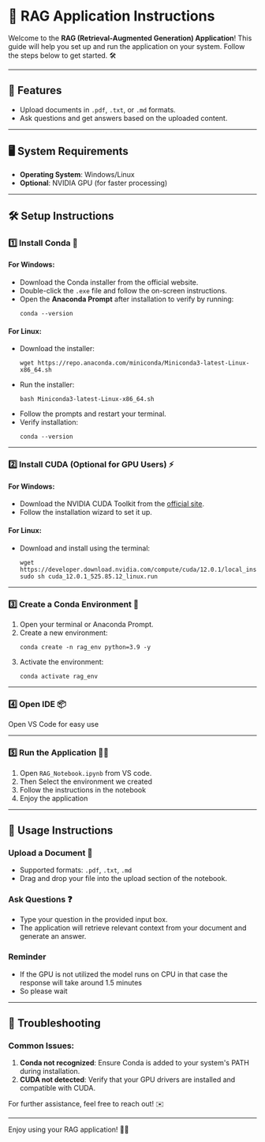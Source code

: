
# 🚀 RAG Application Instructions

Welcome to the **RAG (Retrieval-Augmented Generation) Application**! This guide will help you set up and run the application on your system. Follow the steps below to get started. 🛠️

---

## 🌟 Features
- Upload documents in `.pdf`, `.txt`, or `.md` formats.
- Ask questions and get answers based on the uploaded content.

---

## 🖥️ System Requirements
- **Operating System**: Windows/Linux
- **Optional**: NVIDIA GPU (for faster processing)

---

## 🛠️ Setup Instructions

### 1️⃣ Install Conda 🐍
#### **For Windows**:
- Download the Conda installer from the official website.
- Double-click the `.exe` file and follow the on-screen instructions.
- Open the **Anaconda Prompt** after installation to verify by running:
  ```
  conda --version
  ```

#### **For Linux**:
- Download the installer:
  ```
  wget https://repo.anaconda.com/miniconda/Miniconda3-latest-Linux-x86_64.sh
  ```
- Run the installer:
  ```
  bash Miniconda3-latest-Linux-x86_64.sh
  ```
- Follow the prompts and restart your terminal.
- Verify installation:
  ```
  conda --version
  ```

---

### 2️⃣ Install CUDA (Optional for GPU Users) ⚡
#### **For Windows**:
- Download the NVIDIA CUDA Toolkit from the [official site](https://developer.nvidia.com/cuda-toolkit).
- Follow the installation wizard to set it up.

#### **For Linux**:
- Download and install using the terminal:
  ```
  wget https://developer.download.nvidia.com/compute/cuda/12.0.1/local_installers/cuda_12.0.1_525.85.12_linux.run
  sudo sh cuda_12.0.1_525.85.12_linux.run
  ```

---

### 3️⃣ Create a Conda Environment 🌱
1. Open your terminal or Anaconda Prompt.
2. Create a new environment:
   ```
   conda create -n rag_env python=3.9 -y
   ```
3. Activate the environment:
   ```
   conda activate rag_env
   ```

---

### 4️⃣ Open IDE 📦
Open VS Code for easy use

---

### 5️⃣ Run the Application 🏃‍♂️

1. Open `RAG_Notebook.ipynb` from VS code.
2. Then Select the environment we created
3. Follow the instructions in the notebook 
4. Enjoy the application

---

## 🎉 Usage Instructions

### Upload a Document 📄
- Supported formats: `.pdf`, `.txt`, `.md`
- Drag and drop your file into the upload section of the notebook.

### Ask Questions ❓
- Type your question in the provided input box.
- The application will retrieve relevant context from your document and generate an answer.

### Reminder
- If the GPU is not utilized the model runs on CPU in that case the response will take around 1.5 minutes
- So please wait

---

## 🛑 Troubleshooting

### Common Issues:
1. **Conda not recognized**: Ensure Conda is added to your system's PATH during installation.
2. **CUDA not detected**: Verify that your GPU drivers are installed and compatible with CUDA.

For further assistance, feel free to reach out! ✉️

---

Enjoy using your RAG application! 🎉✨ 


